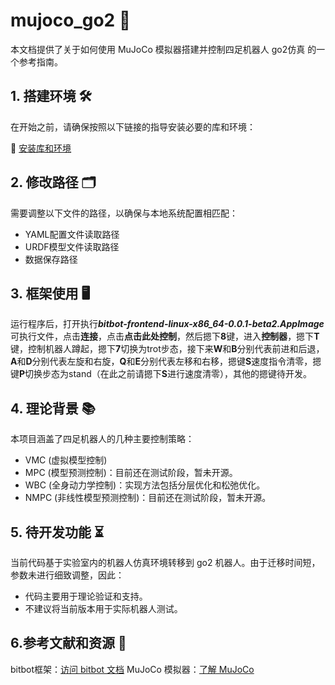 # mujoco_go2 🤖
本文档提供了关于如何使用 MuJoCo 模拟器搭建并控制四足机器人 go2仿真 的一个参考指南。

## 1. 搭建环境 🛠️
在开始之前，请确保按照以下链接的指导安装必要的库和环境：

🔗 [安装库和环境](https://biter-organization.gitbook.io/bqr/practice/install_library)

## 2. 修改路径 🗂️
需要调整以下文件的路径，以确保与本地系统配置相匹配：

* YAML配置文件读取路径
* URDF模型文件读取路径
* 数据保存路径

## 3. 框架使用 🖥️

运行程序后，打开执行***bitbot-frontend-linux-x86_64-0.0.1-beta2.AppImage***可执行文件，点击**连接**，点击**点击此处控制**，然后摁下**8**键，进入**控制器**，摁下**T**键，控制机器人蹲起，摁下**7**切换为trot步态，接下来**W**和**B**分别代表前进和后退，**A**和**D**分别代表左旋和右旋，**Q**和**E**分别代表左移和右移，摁键**S**速度指令清零，摁键**P**切换步态为stand（在此之前请摁下**S**进行速度清零），其他的摁键待开发。

## 4. 理论背景 📚
本项目涵盖了四足机器人的几种主要控制策略：

* VMC (虚拟模型控制)
* MPC (模型预测控制)：目前还在测试阶段，暂未开源。
* WBC (全身动力学控制)：实现方法包括分层优化和松弛优化。
* NMPC (非线性模型预测控制)：目前还在测试阶段，暂未开源。

## 5. 待开发功能 ⏳
当前代码基于实验室内的机器人仿真环境转移到 go2 机器人。由于迁移时间短，参数未进行细致调整，因此：

* 代码主要用于理论验证和支持。
* 不建议将当前版本用于实际机器人测试。

## 6.参考文献和资源 📖
bitbot框架：[访问 bitbot 文档](https://bitbot.lmy.name/docs/intro/)
MuJoCo 模拟器：[了解 MuJoCo](https://mujoco.readthedocs.io/en/stable/overview.html)
